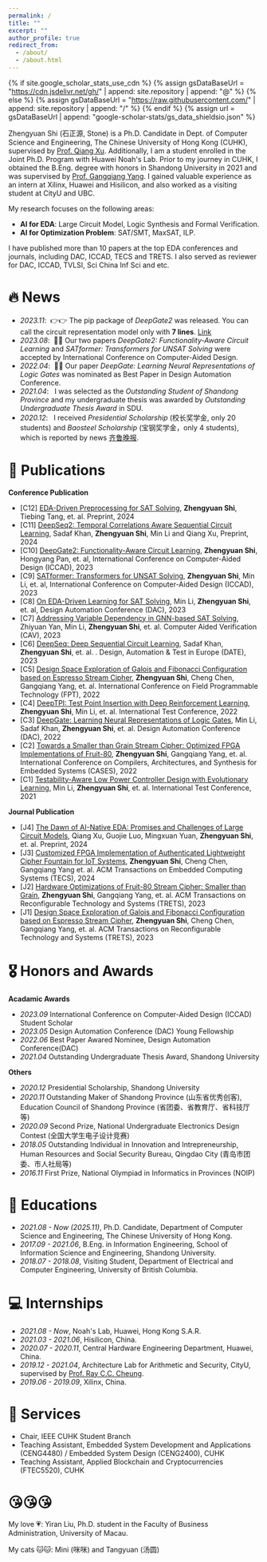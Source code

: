 ```yaml
---
permalink: /
title: ""
excerpt: ""
author_profile: true
redirect_from: 
  - /about/
  - /about.html
---
```


{% if site.google_scholar_stats_use_cdn %}
{% assign gsDataBaseUrl = "https://cdn.jsdelivr.net/gh/" | append: site.repository | append: "@" %}
{% else %}
{% assign gsDataBaseUrl = "https://raw.githubusercontent.com/" | append: site.repository | append: "/" %}
{% endif %}
{% assign url = gsDataBaseUrl | append: "google-scholar-stats/gs_data_shieldsio.json" %}

<span class='anchor' id='about-me'></span>

Zhengyuan Shi (石正源, Stone) is a Ph.D. Candidate in Dept. of Computer Science and Engineering, The Chinese University of Hong Kong (CUHK), supervised by [Prof. Qiang Xu](https://cure-lab.github.io/). Additionally, I am a student enrolled in the Joint Ph.D. Program with Huawei Noah's Lab. Prior to my journey in CUHK, I obtained the B.Eng. degree with honors in Shandong University in 2021 and was supervised by [Prof. Gangqiang Yang](https://faculty.sdu.edu.cn/g37yang/en/index.htm). I gained valuable experience as an intern at Xilinx, Huawei and Hisilicon, and also worked as a visiting student at CityU and UBC. 


My research focuses on the following areas: 
- **AI for EDA**: Large Circuit Model, Logic Synthesis and Formal Verification. 
- **AI for Optimization Problem**: SAT/SMT, MaxSAT, ILP. 

I have published more than 10 papers at the top EDA conferences and journals, including DAC, ICCAD, TECS and TRETS. I also served as reviewer for DAC, ICCAD, TVLSI, Sci China Inf Sci and etc. 

<!-- **<font color=Red>I'm looking for job opportunity (Faculty and Post-doc) in academia, expected to graduate in Nov. 2025</font>** -->

# 🔥 News
- *2023.11*: &nbsp;👉👉 The pip package of *DeepGate2* was released. You can call the circuit representation model only with **7 lines**. [Link](https://github.com/Ironprop-Stone/python-deepgate) 
- *2023.08*: &nbsp;🎉🎉 Our two papers *DeepGate2: Functionality-Aware Circuit Learning* and *SATformer: Transformers for UNSAT Solving* were accepted by International Conference on Computer-Aided Design. 
- *2022.04*: &nbsp;🎉🎉 Our paper *DeepGate: Learning Neural Representations of Logic Gates* was nominated as Best Paper in Design Automation Conference.  
- *2021.04*: &nbsp; I was selected as the *Outstanding Student of Shandong Province* and my undergraduate thesis was awarded by *Outstanding Undergraduate Thesis Award* in SDU. 
- *2020.12*: &nbsp; I received *Presidential Scholarship* (校长奖学金, only 20 students) and *Baosteel Scholarship* (宝钢奖学金，only 4 students), which is reported by news [齐鲁晚报](https://baijiahao.baidu.com/s?id=1686698491896705379&wfr=spider&for=pc). 

# 📝 Publications 
**Conference Publication**
- [C12] [EDA-Driven Preprocessing for SAT Solving](), **Zhengyuan Shi**, Tiebing Tang, et. al. Preprint, 2024
- [C11] [DeepSeq2: Temporal Correlations Aware Sequential Circuit Learning](), Sadaf Khan, **Zhengyuan Shi**, Min Li and Qiang Xu, Preprint, 2024
- [C10] [DeepGate2: Functionality-Aware Circuit Learning](https://ieeexplore.ieee.org/document/10323798/), **Zhengyuan Shi**, Hongyang Pan, et. al, International Conference on Computer-Aided Design (ICCAD), 2023
- [C9] [SATformer: Transformers for UNSAT Solving](https://ieeexplore.ieee.org/document/10323731), **Zhengyuan Shi**, Min Li, et. al, International Conference on Computer-Aided Design (ICCAD), 2023
- [C8] [On EDA-Driven Learning for SAT Solving](https://ieeexplore.ieee.org/document/10248001/), Min Li, **Zhengyuan Shi**, et. al, Design Automation Conference (DAC), 2023
- [C7] [Addressing Variable Dependency in GNN-based SAT Solving](https://arxiv.org/pdf/2304.08738), Zhiyuan Yan, Min Li, **Zhengyuan Shi**, et. al. Computer Aided Verification (CAV), 2023
- [C6] [DeepSeq: Deep Sequential Circuit Learning](https://arxiv.org/abs/2302.13608), Sadaf Khan, **Zhengyuan Shi**, et. al. . Design, Automation & Test in Europe (DATE), 2023
- [C5] [Design Space Exploration of Galois and Fibonacci Configuration based on Espresso Stream Cipher](https://dl.acm.org/doi/10.1145/3567428), **Zhengyuan Shi**, Cheng Chen, Gangqiang Yang, et. al. International Conference on Field Programmable Technology (FPT), 2022
- [C4] [DeepTPI: Test Point Insertion with Deep Reinforcement Learning](https://ieeexplore.ieee.org/document/9983950), **Zhengyuan Shi**, Min Li, et. al. International Test Conference, 2022
- [C3] [DeepGate: Learning Neural Representations of Logic Gates](https://dl.acm.org/doi/10.1145/3489517.3530497), Min Li, Sadaf Khan, **Zhengyuan Shi**, et. al. Design Automation Conference (DAC), 2022
- [C2] [Towards a Smaller than Grain Stream Cipher: Optimized FPGA Implementations of Fruit-80](https://ieeexplore.ieee.org/document/9933149), **Zhengyuan Shi**, Gangqiang Yang, et. al. International Conference on Compilers, Architectures, and Synthesis for Embedded Systems (CASES), 2022
- [C1] [Testability-Aware Low Power Controller Design with Evolutionary Learning](https://ieeexplore.ieee.org/document/9611355/), Min Li, **Zhengyuan Shi**, et. al. International Test Conference, 2021

**Journal Publication**
- [J4] [The Dawn of AI-Native EDA: Promises and Challenges of Large Circuit Models](https://arxiv.org/abs/2403.07257), Qiang Xu, Guojie Luo, Mingxuan Yuan, **Zhengyuan Shi**, et. al. Preprint, 2024
- [J3] [Customized FPGA Implementation of Authenticated Lightweight Cipher Fountain for IoT Systems](https://dl.acm.org/doi/10.1145/3643039), **Zhengyuan Shi**, Cheng Chen, Gangqiang Yang et. al. ACM Transactions on Embedded Computing Systems (TECS), 2024
- [J2] [Hardware Optimizations of Fruit-80 Stream Cipher: Smaller than Grain](https://dl.acm.org/doi/10.1145/3569455), **Zhengyuan Shi**, Gangqiang Yang, et. al. ACM Transactions on Reconfigurable Technology and Systems (TRETS), 2023
- [J1] [Design Space Exploration of Galois and Fibonacci Configuration based on Espresso Stream Cipher](https://dl.acm.org/doi/10.1145/3567428), **Zhengyuan Shi**, Cheng Chen, Gangqiang Yang, et. al. ACM Transactions on Reconfigurable Technology and Systems (TRETS), 2023

# 🎖 Honors and Awards
**Acadamic Awards**
- *2023.09* International Conference on Computer-Aided Design (ICCAD) Student Scholar
- *2023.05* Design Automation Conference (DAC) Young Fellowship
- *2022.06* Best Paper Awared Nominee, Design Automation Conference(DAC)
- *2021.04* Outstanding Undergraduate Thesis Award, Shandong University 

**Others**
- *2020.12* Presidential Scholarship, Shandong University 
- *2020.11* Outstanding Maker of Shandong Province (山东省优秀创客), Education Council of Shandong Province (省团委、省教育厅、省科技厅等)
- *2020.09* Second Prize, National Undergraduate Electronics Design Contest (全国大学生电子设计竞赛)
- *2018.05* Outstanding Individual in Innovation and Intrepreneurship, Human Resources and Social Security Bureau, Qingdao City (青岛市团委、市人社局等)
- *2016.11* First Prize, National Olympiad in Informatics in Provinces (NOIP)

# 📖 Educations
- *2021.08 - Now (2025.11)*, Ph.D. Candidate, Department of Computer Science and Engineering, The Chinese University of Hong Kong. 
- *2017.09 - 2021.06*, B.Eng. in Information Engineering, School of Information Science and Engineering, Shandong University. 
- *2018.07 - 2018.08*, Visiting Student, Department of Electrical and Computer Engineering, University of British Columbia. 

# 💻 Internships
- *2021.08 - Now*, Noah's Lab, Huawei, Hong Kong S.A.R. 
- *2021.03 - 2021.06*, Hisilicon, China. 
- *2020.07 - 2020.11*, Central Hardware Engineering Department, Huawei, China. 
- *2019.12 - 2021.04*, Architecture Lab for Arithmetic and Security, CityU, supervised by [Prof. Ray C.C. Cheung](https://scholars.cityu.edu.hk/en/persons/chak-chung-ray-cheung(9874f0c3-ce32-4806-95b1-bb5ff42fe85d).html). 
- *2019.06 - 2019.09*, Xilinx, China.

# 💪 Services
- Chair, IEEE CUHK Student Branch
- Teaching Assistant, Embedded System Development and Applications (CENG4480) / Embedded System Design (CENG2400), CUHK
- Teaching Assistant, Applied Blockchain and Cryptocurrencies (FTEC5520), CUHK

# 😘😘😘 
My love 💗: Yiran Liu, Ph.D. student in the Faculty of Business Administration, University of Macau. 

My cats 🐱🐱: Mini (咪咪) and Tangyuan (汤圆) 
